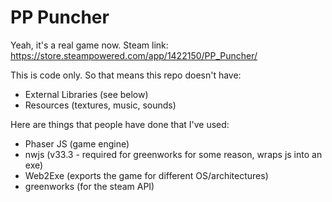 # PP Puncher
Yeah, it's a real game now.
Steam link: https://store.steampowered.com/app/1422150/PP_Puncher/

This is code only. So that means this repo doesn't have:
 - External Libraries (see below)
 - Resources (textures, music, sounds)

Here are things that people have done that I've used:
- Phaser JS (game engine)
- nwjs (v33.3 - required for greenworks for some reason, wraps js into an exe)
- Web2Exe (exports the game for different OS/architectures)
- greenworks (for the steam API)
